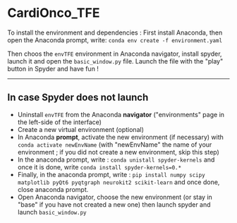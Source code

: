 # CardiOnco_TFE

To install the environment and dependencies :
First install Anaconda, then open the Anaconda prompt, write:
`conda env create -f environment.yaml`

Then choos the `envTFE` environment in Anaconda navigator, install spyder, launch it and open the `basic_window.py` file.
Launch the file with the "play" button in Spyder and have fun !

------

## In case Spyder does not launch
- Uninstall `envTFE` from the Anaconda **navigator** ("environments" page in the left-side of the interface)
- Create a new virtual environment (optional)
- In Anaconda **prompt**, activate the new environment (if necessary) with `conda activate newEnvName` (with "newEnvName" the name of your environment ; if you did not create a new environment, skip this step)
- In the anaconda prompt, write : `conda unistall spyder-kernels` and once it is done, write `conda install spyder-kernels=0.*`
- Finally, in the anaconda prompt, write : `pip install numpy scipy matplotlib pyQt6 pyqtgraph neurokit2 scikit-learn` and once done, close anaconda prompt.
- Open Anaconda navigator, choose the new environment (or stay in "base" if you have not created a new one) then launch spyder and launch `basic_window.py`
